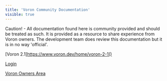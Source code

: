 ```yaml
---
title: 'Voron Community Documentation'
visible: true
---
```



Caution! - All documentation found here is community provided and should be treated as such. It is provided as a resource to share experience from Voron owners. The development team does review this documentation but it is in no way 'official'. 

[Voron 2.1]https://www.voron.dev/home/voron-2-1()

[Login](https://www.voron.dev/login-home)

[Voron Owners Area](https://www.voron.dev/voc)
 